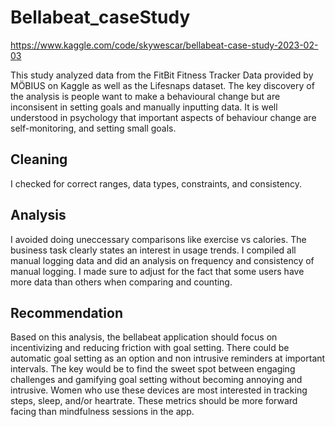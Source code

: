 # Bellabeat_caseStudy

https://www.kaggle.com/code/skywescar/bellabeat-case-study-2023-02-03

This study analyzed data from the FitBit Fitness Tracker Data provided by MÖBIUS on Kaggle as well as the Lifesnaps dataset. 
The key discovery of the analysis is people want to make a behavioural change but are inconsisent in setting goals and manually inputting data. It is well understood in psychology that important aspects of behaviour change are self-monitoring, and setting small goals.

## Cleaning
I checked for correct ranges, data types, constraints, and consistency.

## Analysis
I avoided doing uneccessary comparisons like exercise vs calories. The business task clearly states an interest in usage trends.
I compiled all manual logging data and did an analysis on frequency and consistency of manual logging. I made sure to adjust for 
the fact that some users have more data than others when comparing and counting.

## Recommendation
Based on this analysis, the bellabeat application should focus on incentivizing and reducing friction with goal setting. 
There could be automatic goal setting as an option and non intrusive reminders at important intervals. 
The key would be to find the sweet spot between engaging challenges and gamifying goal setting without becoming annoying and intrusive. 
Women who use these devices are most interested in tracking steps, sleep, and/or heartrate. 
These metrics should be more forward facing than mindfulness sessions in the app.
